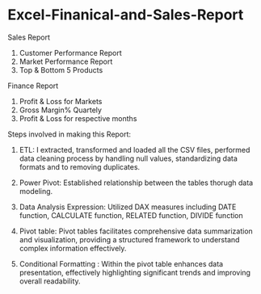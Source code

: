 # Excel-Finanical-and-Sales-Report

Sales Report
1. Customer Performance Report 
2. Market Performance Report 
3. Top & Bottom 5 Products 

Finance Report 
1. Profit & Loss for Markets
2. Gross Margin% Quartely
3. Profit & Loss for respective months

Steps involved in making this Report: 

1. ETL: I extracted, transformed and loaded all the CSV files, performed data cleaning process by handling null values, standardizing data formats and to removing duplicates.

2. Power Pivot: Established relationship between the tables thorugh data modeling. 

3. Data Analysis Expression: Utilized DAX measures including DATE function, CALCULATE function, RELATED function, DIVIDE function

4. Pivot table: Pivot tables facilitates comprehensive data summarization and visualization, providing a structured framework to understand complex information effectively.

5. Conditional Formatting : Within the pivot table enhances data presentation, effectively highlighting significant trends and improving overall readability. 
